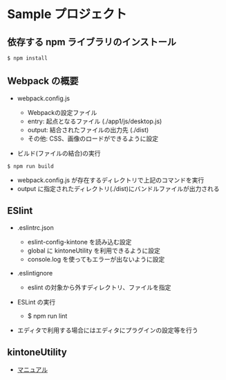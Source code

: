 # Sample プロジェクト

## 依存する npm ライブラリのインストール
```shell
$ npm install
```

## Webpack の概要
- webpack.config.js
  - Webpackの設定ファイル
  - entry: 起点となるファイル (./app1/js/desktop.js)
  - output: 結合されたファイルの出力先 (./dist)
  - その他: CSS、画像のロードができるように設定

- ビルド(ファイルの結合)の実行
```shell
$ npm run build
```
  - webpack.config.js が存在するディレクトリで上記のコマンドを実行
  - output に指定されたディレクトリ(./dist)にバンドルファイルが出力される

## ESlint
- .eslintrc.json
  - eslint-config-kintone を読み込む設定
  - global に kintoneUtility を利用できるように設定
  - console.log を使ってもエラーが出ないように設定

- .eslintignore
  - eslint の対象から外すディレクトリ、ファイルを指定

- ESLint の実行
  - $ npm run lint

- エディタで利用する場合にはエディタにプラグインの設定等を行う

## kintoneUtility
- [マニュアル](https://github.com/kintone/kintoneUtility/blob/master/guides/rest_doc.md)
